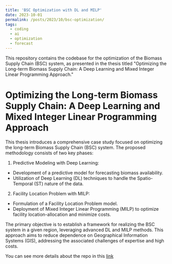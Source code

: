 ```yaml
---
title: 'BSC Optimization with DL and MILP'
date: 2023-10-01
permalink: /posts/2023/10/bsc-optimization/
tags:
  - coding
  - ai
  - optimization
  - forecast
---
```


This repository contains the codebase for the optimization of the Biomass Supply Chain (BSC) system, as presented in the thesis titled "Optimizing the Long-term Biomass Supply Chain: A Deep Learning and Mixed Integer Linear Programming Approach."

Optimizing the Long-term Biomass Supply Chain: A Deep Learning and Mixed Integer Linear Programming Approach
======

This thesis introduces a comprehensive case study focused on optimizing the long-term Biomass Supply Chain (BSC) system. The proposed methodology consists of two key phases:

1. Predictive Modeling with Deep Learning:
  - Development of a predictive model for forecasting biomass availability.
  - Utilization of Deep Learning (DL) techniques to handle the Spatio-Temporal (ST) nature of the data.

2. Facility Location Problem with MILP:
  - Formulation of a Facility Location Problem model.
  - Deployment of Mixed Integer Linear Programming (MILP) to optimize facility location-allocation and minimize costs.

The primary objective is to establish a framework for realizing the BSC system in a given region, leveraging advanced DL and MILP methods. This approach aims to reduce dependence on Geographical Information Systems (GIS), addressing the associated challenges of expertise and high costs.

You can see more details about the repo in this [link](https://github.com/Alfadhils/Spatio-Temporal-Biomass-Feedstock-Nowcasting)